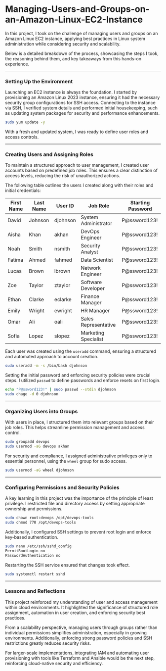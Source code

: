 # Managing-Users-and-Groups-on-an-Amazon-Linux-EC2-Instance

In this project, I took on the challenge of managing users and groups on an Amazon Linux EC2 instance, applying best practices in Linux system administration while considering security and scalability.

Below is a detailed breakdown of the process, showcasing the steps I took, the reasoning behind them, and key takeaways from this hands-on experience.

---

### **Setting Up the Environment**
Launching an EC2 instance is always the foundation. I started by provisioning an Amazon Linux 2023 instance, ensuring it had the necessary security group configurations for SSH access. Connecting to the instance via SSH, I verified system details and performed initial housekeeping, such as updating system packages for security and performance enhancements.

```bash
sudo yum update -y
```

With a fresh and updated system, I was ready to define user roles and access controls.

---

### **Creating Users and Assigning Roles**
To maintain a structured approach to user management, I created user accounts based on predefined job roles. This ensures a clear distinction of access levels, reducing the risk of unauthorized actions.

The following table outlines the users I created along with their roles and initial credentials:

| First Name | Last Name | User ID  | Job Role             | Starting Password  |
|------------|-----------|----------|----------------------|--------------------|
| David      | Johnson   | djohnson | System Administrator | P@ssword123!       |
| Aisha      | Khan      | akhan    | DevOps Engineer      | P@ssword123!       |
| Noah       | Smith     | nsmith   | Security Analyst     | P@ssword123!       |
| Fatima     | Ahmed     | fahmed   | Data Scientist       | P@ssword123!       |
| Lucas      | Brown     | lbrown   | Network Engineer     | P@ssword123!       |
| Zoe        | Taylor    | ztaylor  | Software Developer   | P@ssword123!       |
| Ethan      | Clarke    | eclarke  | Finance Manager      | P@ssword123!       |
| Emily      | Wright    | ewright  | HR Manager           | P@ssword123!       |
| Omar       | Ali       | oali     | Sales Representative | P@ssword123!       |
| Sofia      | Lopez     | slopez   | Marketing Specialist | P@ssword123!       |

Each user was created using the `useradd` command, ensuring a structured and automated approach to account creation.

```bash
sudo useradd -m -s /bin/bash djohnson
```

Setting the initial password and enforcing security policies were crucial steps. I utilized `passwd` to define passwords and enforce resets on first login.

```bash
echo "P@ssword123!" | sudo passwd --stdin djohnson
sudo chage -d 0 djohnson
```

---

### **Organizing Users into Groups**
With users in place, I structured them into relevant groups based on their job roles. This helps streamline permission management and access control.

```bash
sudo groupadd devops
sudo usermod -aG devops akhan
```

For security and compliance, I assigned administrative privileges only to essential personnel, using the `wheel` group for sudo access.

```bash
sudo usermod -aG wheel djohnson
```

---

### **Configuring Permissions and Security Policies**
A key learning in this project was the importance of the principle of least privilege. I restricted file and directory access by setting appropriate ownership and permissions.

```bash
sudo chown root:devops /opt/devops-tools
sudo chmod 770 /opt/devops-tools
```

Additionally, I configured SSH settings to prevent root login and enforce key-based authentication.

```bash
sudo nano /etc/ssh/sshd_config
PermitRootLogin no
PasswordAuthentication no
```

Restarting the SSH service ensured that changes took effect.

```bash
sudo systemctl restart sshd
```

---

### **Lessons and Reflections**
This project reinforced my understanding of user and access management within cloud environments. It highlighted the significance of structured role assignment, automation in user creation, and enforcing security best practices.

From a scalability perspective, managing users through groups rather than individual permissions simplifies administration, especially in growing environments. Additionally, enforcing strong password policies and SSH restrictions greatly reduces security risks.

For larger-scale implementations, integrating IAM and automating user provisioning with tools like Terraform and Ansible would be the next step, reinforcing cloud-native security and efficiency.





